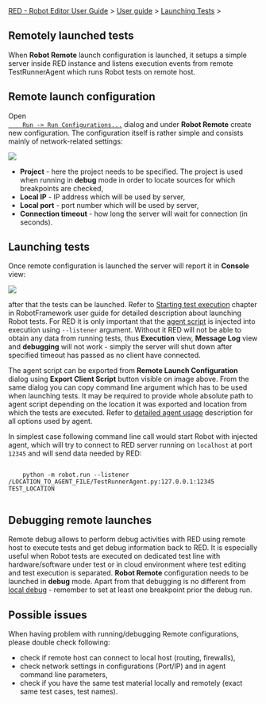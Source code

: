<html>
<head>
<link href="PLUGINS_ROOT/org.robotframework.ide.eclipse.main.plugin.doc.user/help/style.css" rel="stylesheet" type="text/css"/>
</head>
<body>
<a href="..\..\index.html">RED - Robot Editor User Guide</a> &gt; <a href="..\user_guide.html">User guide</a> &gt; <a href="..\launching.html">Launching Tests</a> &gt; 
	<h2>Remotely launched tests</h2>
<p>When <b>Robot Remote</b> launch configuration is launched, it setups a simple server inside 
	RED instance and listens execution events from remote TestRunnerAgent which runs Robot tests on remote host.
	</p>
<h2>Remote launch configuration</h2>
<p>Open 
	<code><a class="command" href="javascript:executeCommand('org.eclipse.debug.ui.commands.OpenRunConfigurations')">
	Run -&gt; Run Configurations...</a></code> dialog and under <b>Robot Remote</b> create new configuration. The
	configuration itself is rather simple and consists mainly of network-related settings: 
	</p>
<img src="images/remote_config.png"/>
<ul>
<li><b>Project</b> - here the project needs to be specified. The project is used when running in 
		<b>debug</b> mode in order to locate sources for which breakpoints are checked,
		</li>
<li><b>Local IP</b> - IP address which will be used by server,</li>
<li><b>Local port</b> - port number which will be used by server,</li>
<li><b>Connection timeout</b> - how long the server will wait for connection (in seconds).</li>
</ul>
<h2>Launching tests</h2>
<p>Once remote configuration is launched the server will report it in <b>Console</b> view:
	</p>
<img class="bordered" src="images/remote_console.png"/>
<p>after that the tests can be launched. Refer to 
	<a class="external" href="http://robotframework.org/robotframework/latest/RobotFrameworkUserGuide.html#starting-test-execution" target="_blank">
	Starting test execution</a>
	chapter in RobotFramework user guide for detailed description about launching Robot tests.
	For RED it is only important that the <a href="red_agent.html">agent script</a> is injected into
	execution using <code>--listener</code> argument. Without it RED will not be able to obtain any
	data from running tests, thus <b>Execution</b> view, <b>Message Log</b> view and <b>debugging</b>
	will not work - simply the server will shut down after specified timeout has passed as no
	client have connected.
	</p>
<p>The agent script can be exported from <b>Remote Launch Configuration</b> dialog using <b>Export Client Script</b>
	button visible on image above. From the same dialog you can copy command line argument which has to be used
	when launching tests. It may be required to provide whole absolute path to agent script depending on 
	the location it was exported and location from which the tests are executed. Refer to 
	<a href="red_agent.html#command_line_usage">detailed agent usage</a> description for all options used by agent.
	</p>
<p>In simplest case following command line call would start Robot with injected agent, which will try to 
	connect to RED server running on <code>localhost</code> at port <code>12345</code> and will send data needed by RED:
	</p>
<div class="code"><code>
	python -m robot.run --listener /LOCATION_TO_AGENT_FILE/TestRunnerAgent.py:127.0.0.1:12345 TEST_LOCATION
	</code></div>
<h2>Debugging remote launches</h2>
<p>Remote debug allows to perform debug activities with RED using remote host to execute tests and get 
	debug information back to RED. It is especially useful when Robot tests are executed on dedicated
	test line with hardware/software under test or in cloud environment where test editing and test 
	execution is separated. <b>Robot Remote</b> configuration needs to be launched in <b>debug</b> mode.
	Apart from that debugging is no different from <a href="debug.html">local debug</a> - remember to set 
	at least one breakpoint prior the debug run.
	</p>
<h2>Possible issues</h2>
<p>When having problem with running/debugging Remote configurations, please double check following:</p>
<ul>
<li>check if remote host can connect to local host (routing, firewalls),
		<li>check network settings in configurations (Port/IP) and in agent command line parameters, 
		<li>check if you have the same test material locally and remotely (exact same test cases, test names).
	</li></li></li></ul>
<br/>
<br/>
</body>
</html>